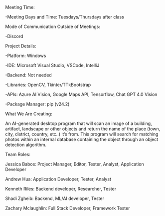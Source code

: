 Meeting Time:

-Meeting Days and Time: Tuesdays/Thursdays after class

Mode of Communication Outside of Meetings:

-Discord

Project Details:

-Platform: Windows

-IDE: Microsoft Visual Studio, VSCode, IntelliJ

-Backend: Not needed

-Libraries: OpenCV, Tkinter/TTkBootstrap

-APIs: Azure AI Vision, Google Maps API, Tensorflow, Chat GPT 4.0 Vision

-Package Manager: pip (v24.2)

What We Are Creating:

An AI-generated desktop program that will scan an image of a building, artifact, landscape or other objects and return the name of the place (town, city, district, country, etc..) it’s from. This program will search for matching photos within an internal database containing the object through an object detection algorithm.
 
Team Roles: 

Jessica Babos: Project Manager, Editor, Tester, Analyst, Application Developer

Andrew Hua: Application Developer, Tester, Analyst

Kenneth Riles: Backend developer, Researcher, Tester

Shadi Zgheib: Backend, ML/AI developer, Tester

Zachary Mclaughlin: Full Stack Developer, Framework Tester
